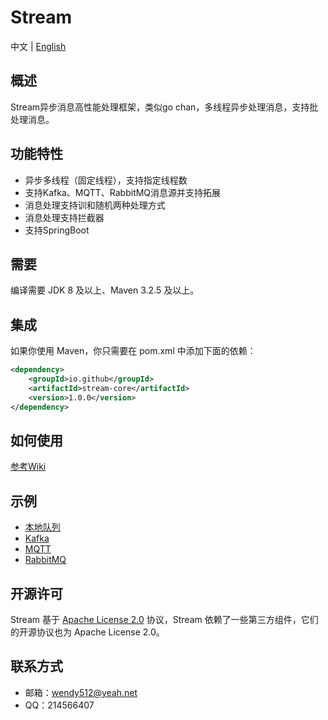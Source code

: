 # Stream
中文 | [English](README.md)
## 概述
Stream异步消息高性能处理框架，类似go chan，多线程异步处理消息，支持批处理消息。

## 功能特性
- 异步多线程（固定线程），支持指定线程数
- 支持Kafka、MQTT、RabbitMQ消息源并支持拓展
- 消息处理支持训和随机两种处理方式
- 消息处理支持拦截器
- 支持SpringBoot

## 需要
编译需要 JDK 8 及以上、Maven 3.2.5 及以上。

## 集成
如果你使用 Maven，你只需要在 pom.xml 中添加下面的依赖：
```xml  
<dependency>
    <groupId>io.github</groupId>
    <artifactId>stream-core</artifactId>
    <version>1.0.0</version>
</dependency>
``` 

## 如何使用

[参考Wiki](https://github.com/wendy512/stream/wiki)

## 示例
* [本地队列](https://github.com/wendy512/stream/tree/master/samples/local-sample)
* [Kafka](https://github.com/wendy512/stream/tree/master/samples/kafka-sample)
* [MQTT](https://github.com/wendy512/stream/tree/master/samples/mqtt-sample)
* [RabbitMQ](https://github.com/wendy512/stream/tree/master/samples/rabbitmq-sample)

## 开源许可
Stream 基于 [Apache License 2.0](./LICENSE) 协议，Stream 依赖了一些第三方组件，它们的开源协议也为 Apache License 2.0。

## 联系方式

- 邮箱：<wendy512@yeah.net>
- QQ：214566407
